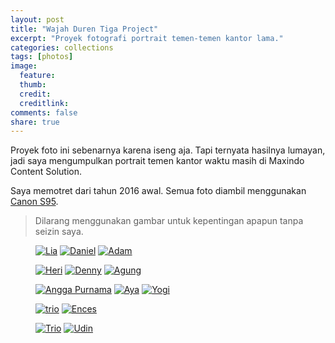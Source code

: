 ```yaml
---
layout: post
title: "Wajah Duren Tiga Project"
excerpt: "Proyek fotografi portrait temen-temen kantor lama."
categories: collections
tags: [photos]
image:
  feature: 
  thumb: 
  credit:  
  creditlink: 
comments: false
share: true
---
```


Proyek foto ini sebenarnya karena iseng aja. Tapi ternyata hasilnya lumayan, jadi saya mengumpulkan portrait temen kantor waktu masih di Maxindo Content Solution. 

Saya memotret dari tahun 2016 awal. Semua foto diambil menggunakan [Canon S95](/recommendation/canon-s95-untuk-street-photography/).

> Dilarang menggunakan gambar untuk kepentingan apapun tanpa seizin saya.

<figure class="third">
  <a href="https://farm1.staticflickr.com/314/31487770782_0d263ef167_b_d.jpg"><img src="https://farm1.staticflickr.com/314/31487770782_0d263ef167_z_d.jpg" alt="Lia"></a>
  <a href="https://farm1.staticflickr.com/420/31597445246_4e7e4ac493_b_d.jpg"><img src="https://farm1.staticflickr.com/420/31597445246_4e7e4ac493_z_d.jpg" alt="Daniel"></a>
  <a href="https://farm1.staticflickr.com/717/31597445666_4839db1c53_b_d.jpg"><img src="https://farm1.staticflickr.com/717/31597445666_4839db1c53_z_d.jpg" alt="Adam"></a>
</figure>
<figure class="third">
  <a href="https://farm1.staticflickr.com/558/31634388225_f759aea75e_b_d.jpg"><img src="https://farm1.staticflickr.com/558/31634388225_f759aea75e_z_d.jpg" alt="Heri"></a>
  <a href="https://farm1.staticflickr.com/491/30794925394_7e038582d8_b_d.jpg"><img src="https://farm1.staticflickr.com/491/30794925394_7e038582d8_z_d.jpg" alt="Denny"></a>
  <a href="https://farm1.staticflickr.com/771/31520754751_e2cc5563e0_b_d.jpg"><img src="https://farm1.staticflickr.com/771/31520754751_e2cc5563e0_b_d.jpg" alt="Agung"></a>
</figure>
<figure class="third">
  <a href="https://farm6.staticflickr.com/5589/31597444626_42aba644f8_b_d.jpg"><img src="https://farm6.staticflickr.com/5589/31597444626_42aba644f8_z_d.jpg" alt="Angga Purnama"></a>
  <a href="https://farm1.staticflickr.com/627/31487770402_5c7e57e380_b_d.jpg"><img src="https://farm1.staticflickr.com/627/31487770402_5c7e57e380_z_d.jpg" alt="Aya"></a>
  <a href="https://farm1.staticflickr.com/772/31597445036_68093f3483_b_d.jpg"><img src="https://farm1.staticflickr.com/772/31597445036_68093f3483_z_d.jpg" alt="Yogi"></a>
</figure>
<figure class="half">
  <a href="https://farm1.staticflickr.com/717/30794925274_7413276611_b_d.jpg"><img src="https://farm1.staticflickr.com/717/30794925274_7413276611_z_d.jpg" alt="trio"></a>
  <a href="https://farm1.staticflickr.com/778/31597443936_07ace004e6_b_d.jpg"><img src="https://farm1.staticflickr.com/778/31597443936_07ace004e6_z_d.jpg" alt="Ences"></a>
</figure>
<figure class="half">
  <a href="https://farm1.staticflickr.com/63/31634388655_a5df896398_b_d.jpg"><img src="https://farm1.staticflickr.com/63/31634388655_a5df896398_z_d.jpg" alt="Trio"></a>
  <a href="https://farm1.staticflickr.com/278/31487772062_7770f11024_b_d.jpg"><img src="https://farm1.staticflickr.com/278/31487772062_7770f11024_z_d.jpg" alt="Udin"></a>
</figure>
